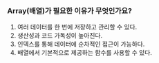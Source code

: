 ### Array(배열)가 필요한 이유가 무엇인가요?

1. 여러 데이터를 한 번에 저장하고 관리할 수 있다.
2. 생산성과 코드 가독성이 높아진다.
3. 인덱스를 통해 데이터에 순차적인 접근이 가능하다.
4. 배열에서 기본적으로 제공하는 함수를 사용할 수 있다.
